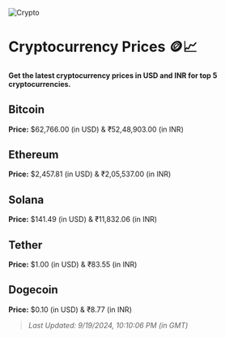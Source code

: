 
![Crypto](https://www.techguide.com.au/wp-content/uploads/2020/11/crypto3.jpeg)

# Cryptocurrency Prices 🪙📈

#### Get the latest cryptocurrency prices in USD and INR for top 5 cryptocurrencies.

## Bitcoin

**Price:** $62,766.00 (in USD) & ₹52,48,903.00 (in INR)

## Ethereum

**Price:** $2,457.81 (in USD) & ₹2,05,537.00 (in INR)

## Solana

**Price:** $141.49 (in USD) & ₹11,832.06 (in INR)

## Tether

**Price:** $1.00 (in USD) & ₹83.55 (in INR)

## Dogecoin

**Price:** $0.10 (in USD) & ₹8.77 (in INR)

> _Last Updated: 9/19/2024, 10:10:06 PM (in GMT)_
